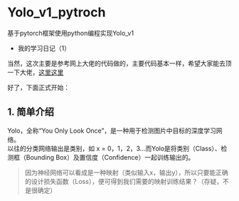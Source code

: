 # Yolo_v1_pytroch
基于pytorch框架使用python编程实现Yolo_v1

* 我的学习日记（1）

当然，这次主要是参考网上大佬的代码做的，主要代码基本一样，希望大家能去顶一下大佬，[这里这里](https://blog.csdn.net/weixin_41424926/article/details/105383064)<br>

好了，下面正式开始：

## 1. 简单介绍
  Yolo，全称“You Only Look Once”，是一种用于检测图片中目标的深度学习网络。<br>
  以往的分类网络输出是类别，如 x = 0，1，2，3...而Yolo是将类别（Class）、检测框（Bounding Box）及置信度（Confidence）一起训练输出的。
  > 因为神经网络可以看成是一种映射（类似输入x，输出y），所以只要能正确的设计损失函数（Loss），便可得到我们需要的映射训练结果？（存疑，不是很确定）
  

